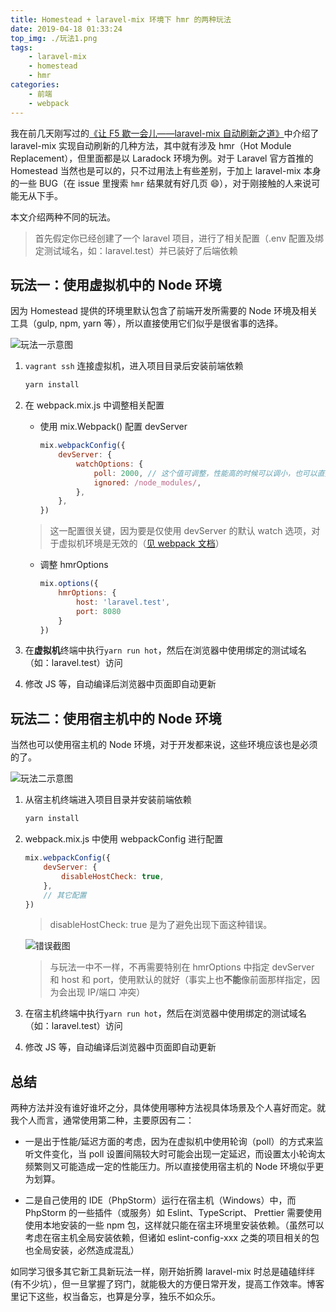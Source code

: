 ```yaml
---
title: Homestead + laravel-mix 环境下 hmr 的两种玩法
date: 2019-04-18 01:33:24
top_img: ./玩法1.png
tags:
    - laravel-mix
    - homestead
    - hmr
categories:
    - 前端
    - webpack
---
```


我在前几天刚写过的[《让 F5 歇一会儿——laravel-mix 自动刷新之道》](https://tianyong90.com/2019/04/12/rang-f5-xie-yi-hui-er-laravel-mix-zi-dong-shua-xin-zhi-dao/)中介绍了 laravel-mix 实现自动刷新的几种方法，其中就有涉及 hmr（Hot Module Replacement），但里面都是以 Laradock 环境为例。对于 Laravel 官方首推的 Homestead 当然也是可以的，只不过用法上有些差别，于加上 laravel-mix 本身的一些 BUG（在 issue 里搜索 `hmr` 结果就有好几页 :smile:），对于刚接触的人来说可能无从下手。

本文介绍两种不同的玩法。

> 首先假定你已经创建了一个 laravel 项目，进行了相关配置（.env 配置及绑定测试域名，如：laravel.test）并已装好了后端依赖

## 玩法一：使用虚拟机中的 Node 环境

因为 Homestead 提供的环境里默认包含了前端开发所需要的 Node 环境及相关工具（gulp, npm, yarn 等），所以直接使用它们似乎是很省事的选择。

![玩法一示意图](./方法1.png)

1. `vagrant ssh` 连接虚拟机，进入项目目录后安装前端依赖

    ```bash
    yarn install
    ```

1. 在 webpack.mix.js 中调整相关配置

    - 使用 mix.Webpack() 配置 devServer

        ```js
        mix.webpackConfig({
            devServer: {
                watchOptions: {
                    poll: 2000, // 这个值可调整，性能高的时候可以调小，也可以直接设置为 true
                    ignored: /node_modules/,
                },
            },
        })
        ```

    > 这一配置很关键，因为要是仅使用 devServer 的默认 watch 选项，对于虚拟机环境是无效的（[见 webpack 文档](https://webpack.js.org/configuration/watch/#watchoptionspoll)）

    - 调整 hmrOptions

        ```js
        mix.options({
            hmrOptions: {
                host: 'laravel.test',
                port: 8080
            }
        })
        ```

1. 在**虚拟机**终端中执行`yarn run hot`，然后在浏览器中使用绑定的测试域名（如：laravel.test）访问

1. 修改 JS 等，自动编译后浏览器中页面即自动更新

## 玩法二：使用宿主机中的 Node 环境

当然也可以使用宿主机的 Node 环境，对于开发都来说，这些环境应该也是必须的了。

![玩法二示意图](./方法2.png)

1. 从宿主机终端进入项目目录并安装前端依赖

    ```bash
    yarn install
    ```

1. webpack.mix.js 中使用 webpackConfig 进行配置

    ```js
    mix.webpackConfig({
        devServer: {
            disableHostCheck: true,
        },
        // 其它配置
    })
    ```

    > disableHostCheck: true 是为了避免出现下面这种错误。

    ![错误截图](./error.png)

    > 与玩法一中不一样，不再需要特别在 hmrOptions 中指定 devServer 和 host 和 port，使用默认的就好（事实上也**不能**像前面那样指定，因为会出现 IP/端口 冲突）

1. 在宿主机终端中执行`yarn run hot`，然后在浏览器中使用绑定的测试域名（如：laravel.test）访问

1. 修改 JS 等，自动编译后浏览器中页面即自动更新

## 总结

两种方法并没有谁好谁坏之分，具体使用哪种方法视具体场景及个人喜好而定。就我个人而言，通常使用第二种，主要原因有二：

- 一是出于性能/延迟方面的考虑，因为在虚拟机中使用轮询（poll）的方式来监听文件变化，当 poll 设置间隔较大时可能会出现一定延迟，而设置太小轮询太频繁则又可能造成一定的性能压力。所以直接使用宿主机的 Node 环境似乎更为划算。

- 二是自己使用的 IDE（PhpStorm）运行在宿主机（Windows）中，而 PhpStorm 的一些插件（或服务）如 Eslint、TypeScript、 Prettier 需要使用使用本地安装的一些 npm 包，这样就只能在宿主环境里安装依赖。（虽然可以考虑在宿主机全局安装依赖，但诸如 eslint-config-xxx 之类的项目相关的包也全局安装，必然造成混乱）

如同学习很多其它新工具新玩法一样，刚开始折腾 laravel-mix 时总是磕磕绊绊(有不少坑），但一旦掌握了窍门，就能极大的方便日常开发，提高工作效率。博客里记下这些，权当备忘，也算是分享，独乐不如众乐。
